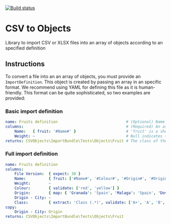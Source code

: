 [![Build status](https://circleci.com/gh/j-d/csv-objects.svg?style=shield&circle-token=:circle-token)](https://circleci.com/gh/j-d/csv-objects)

# CSV to Objects

Library to import CSV or XLSX files into an array of objects according to an specified definition

## Instructions

To convert a file into an an array of objects, you must provide an `ImportDefinition`. This object is created by 
passing an array in an specific format. We recommend using YAML for defining this file as it is human-friendly. This 
format can be quite sophisticated, so two examples are provided: 
  
### Basic import definition
 
```yaml
name: Fruits definition                              # (Optional) Name of the import definition
columns:                                             # (Required) An associative array with the headings of the columns in the file that will be imported
    Name:   { fruit: '#Name#' }                      # 'fruit' is a shortname for the object being created for the list (defined below) and #Name# will be the argument passed to the constructor. The hashes indicate that it should replace it with the value on that column                                         
    Weight: ~                                        # Null indicates that it can be ignored
returns: CSVObjects\ImportBundle\Tests\Objects\Fruit # The class of the elements that will be returned 
```

### Full import definition

```yaml
name: Fruits definition
columns:
    File Version:  { expect: 38 }                                                              # (Optional) Expects indicates that the row value must always be as stated
    Name:          { fruit: ['#Name#', '#Colour#', '#Origin#', '#Origin - City#', '#Class#'] } # The constructor now takes three arguments
    Weight:        ~
    Colour:        { validate: ['red', 'yellow'] }                                             # (Optional) Valid values that this column could have
    Origin:        { map: { 'Granada': 'Spain', 'Malaga': 'Spain', 'Dover': 'UK' } }           # (Optional) It will apply this alias to the data on this column. If no validate is provided, non-matching values will convert into null
    Origin - City: ~
    Class:         { extract: 'Class (.*)', validate: ['A+', 'A', 'B', 'C'] }                  # (Optional) It is like mapping but using the expecified regular expression to do the conversion. The desired part must be in brackets. Functions can optionally be combined when required
copy:                                                                                          # (Optional) If specified, if will add more columns to the row, copying from the referenced columns before being processed
    Origin - City: Origin
returns: CSVObjects\ImportBundle\Tests\Objects\Fruit
```
